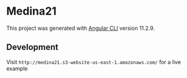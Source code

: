 # Medina21

This project was generated with [Angular CLI](https://github.com/angular/angular-cli) version 11.2.9.

## Development

Visit `http://medina21.s3-website-us-east-1.amazonaws.com/` for a live example 